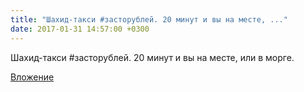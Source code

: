 ```yaml
---
title: "Шахид-такси #засторублей. 20 минут и вы на месте, ..."
date: 2017-01-31 14:57:00 +0300
---
```


Шахид-такси #засторублей. 20 минут и вы на месте, или в морге.

[Вложение](/assets/vk_photos/3/UMvUGN0ejQY.jpg)
